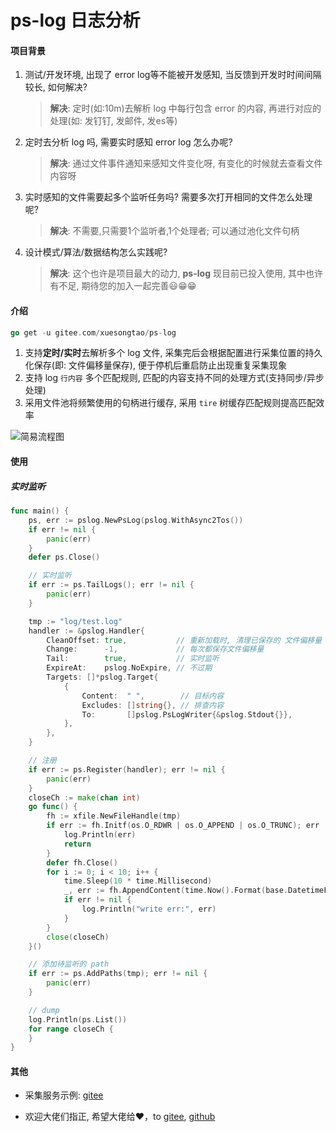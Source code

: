 # ps-log 日志分析

#### 项目背景

1. 测试/开发环境, 出现了 error log等不能被开发感知, 当反馈到开发时时间间隔较长, 如何解决?
    > **解决**: 定时(如:10m)去解析 log 中每行包含 error 的内容, 再进行对应的处理(如: 发钉钉, 发邮件, 发es等)
2. 定时去分析 log 吗, 需要实时感知 error log 怎么办呢?
    > **解决**: 通过文件事件通知来感知文件变化呀, 有变化的时候就去查看文件内容呀
3. 实时感知的文件需要起多个监听任务吗? 需要多次打开相同的文件怎么处理呢?
    > **解决**: 不需要,只需要1个监听者,1个处理者; 可以通过池化文件句柄
4. 设计模式/算法/数据结构怎么实践呢?
    > **解决**: 这个也许是项目最大的动力, **ps-log** 现目前已投入使用, 其中也许有不足, 期待您的加入一起完善😃😁😁

#### 介绍

```go
go get -u gitee.com/xuesongtao/ps-log
```

1. 支持**定时/实时**去解析多个 log 文件, 采集完后会根据配置进行采集位置的持久化保存(即: 文件偏移量保存), 便于停机后重启防止出现重复采集现象
2. 支持 log `行内容` 多个匹配规则, 匹配的内容支持不同的处理方式(支持同步/异步处理)
3. 采用文件池将频繁使用的句柄进行缓存, 采用 `tire` 树缓存匹配规则提高匹配效率

![简易流程图](https://gitee.com/xuesongtao/ps-log/raw/master/ps-log.png)

#### 使用

##### 实时监听

```go
func main() {
	ps, err := pslog.NewPsLog(pslog.WithAsync2Tos())
	if err != nil {
		panic(err)
	}
	defer ps.Close()

	// 实时监听
	if err := ps.TailLogs(); err != nil {
		panic(err)
	}

	tmp := "log/test.log"
	handler := &pslog.Handler{
		CleanOffset: true,           // 重新加载时, 清理已保存的 文件偏移量
		Change:      -1,             // 每次都保存文件偏移量
		Tail:        true,           // 实时监听
		ExpireAt:    pslog.NoExpire, // 不过期
		Targets: []*pslog.Target{
			{
				Content:  " ",        // 目标内容
				Excludes: []string{}, // 排查内容
				To:       []pslog.PsLogWriter{&pslog.Stdout{}},
			},
		},
	}

	// 注册
	if err := ps.Register(handler); err != nil {
		panic(err)
	}
	closeCh := make(chan int)
	go func() {
		fh := xfile.NewFileHandle(tmp)
		if err := fh.Initf(os.O_RDWR | os.O_APPEND | os.O_TRUNC); err != nil {
			log.Println(err)
			return
		}
		defer fh.Close()
		for i := 0; i < 10; i++ {
			time.Sleep(10 * time.Millisecond)
			_, err := fh.AppendContent(time.Now().Format(base.DatetimeFmt+".000") + " " + fmt.Sprint(i) + "\n")
			if err != nil {
				log.Println("write err:", err)
			}
		}
		close(closeCh)
	}()

	// 添加待监听的 path
	if err := ps.AddPaths(tmp); err != nil {
		panic(err)
	}

	// dump
	log.Println(ps.List())
	for range closeCh {
	}
}
```

#### 其他

- 采集服务示例: [gitee](https://gitee.com/xuesongtao/collect-log.git)

- 欢迎大佬们指正, 希望大佬给❤️，to [gitee](https://gitee.com/xuesongtao/ps-log.git), [github](https://github.com/xuesongtao/ps-log.git)

